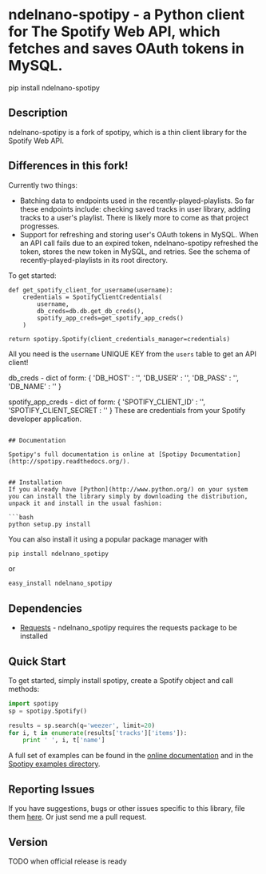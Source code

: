 # ndelnano-spotipy - a Python client for The Spotify Web API, which fetches and saves OAuth tokens in MySQL.
pip install ndelnano-spotipy

## Description

ndelnano-spotipy is a fork of spotipy, which is a thin client library for the Spotify Web API.

## Differences in this fork!

Currently two things:

* Batching data to endpoints used in the recently-played-playlists. So far these endpoints include: checking saved tracks in user library, adding tracks to a user's playlist. There is likely more to come as that project progresses.
* Support for refreshing and storing user's OAuth tokens in MySQL. When an API call fails due to an expired token, ndelnano-spotipy refreshed the token, stores the new token in MySQL, and retries. See the schema of recently-played-playlists in its root directory.

To get started:

```
def get_spotify_client_for_username(username):
    credentials = SpotifyClientCredentials(
        username,
        db_creds=db.db.get_db_creds(),
        spotify_app_creds=get_spotify_app_creds()
    )

return spotipy.Spotify(client_credentials_manager=credentials)
```
All you need is the `username` UNIQUE KEY from the `users` table to get an API client!

db_creds - dict of form:
    {
        'DB_HOST' : '',
        'DB_USER' : '',
        'DB_PASS' : '',
        'DB_NAME' : ''
    }

spotify_app_creds - dict of form:
    {
        'SPOTIFY_CLIENT_ID' : '',
        'SPOTIFY_CLIENT_SECRET : ''
    }
These are credentials from your Spotify developer application.
```

## Documentation

Spotipy's full documentation is online at [Spotipy Documentation](http://spotipy.readthedocs.org/).


## Installation
If you already have [Python](http://www.python.org/) on your system you can install the library simply by downloading the distribution, unpack it and install in the usual fashion:

```bash
python setup.py install
```

You can also install it using a popular package manager with

```bash
pip install ndelnano_spotipy
```

or

```bash
easy_install ndelnano_spotipy
```


## Dependencies

- [Requests](https://github.com/kennethreitz/requests) - ndelnano_spotipy requires the requests package to be installed


## Quick Start
To get started, simply install spotipy, create a Spotify object and call methods:

```python
import spotipy
sp = spotipy.Spotify()

results = sp.search(q='weezer', limit=20)
for i, t in enumerate(results['tracks']['items']):
    print ' ', i, t['name']
```

A full set of examples can be found in the [online documentation](http://spotipy.readthedocs.org/) and in the [Spotipy examples directory](https://github.com/ndelnano/spotipy/tree/master/examples).


## Reporting Issues

If you have suggestions, bugs or other issues specific to this library, file them [here](https://github.com/ndelnano/spotipy/issues). Or just send me a pull request.

## Version
TODO when official release is ready
